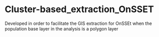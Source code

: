 # Cluster-based_extraction_OnSSET
Developed in order to facilitate the GIS extraction for OnSSEt when the population base layer in the analysis is a polygon layer
